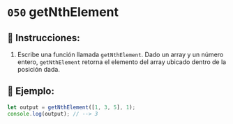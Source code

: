 # `050` getNthElement

## 📝 Instrucciones:

1. Escribe una función llamada `getNthElement`. Dado un array y un número entero, `getNthElement` retorna el elemento del array ubicado dentro de la posición dada.

## 📎 Ejemplo:

```Javascript
let output = getNthElement([1, 3, 5], 1);
console.log(output); // --> 3
```
